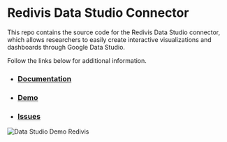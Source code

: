 # Redivis Data Studio Connector
This repo contains the source code for the Redivis Data Studio connector, which allows researchers to easily create interactive visualizations and dashboards through Google Data Studio.

Follow the links below for additional information.

- ### [Documentation](https://docs.redivis.com/reference/export-and-integrations/data-studio)

- ### [Demo](https://datastudio.google.com/u/0/reporting/ffdc1504-1db6-43a8-b9e5-bc65092222fb/page/YJNyB)

- ### [Issues](https://github.com/redivis/datastudio-connector/issues)

![Data Studio Demo Redivis](/assets/data_studio_demo.gif)